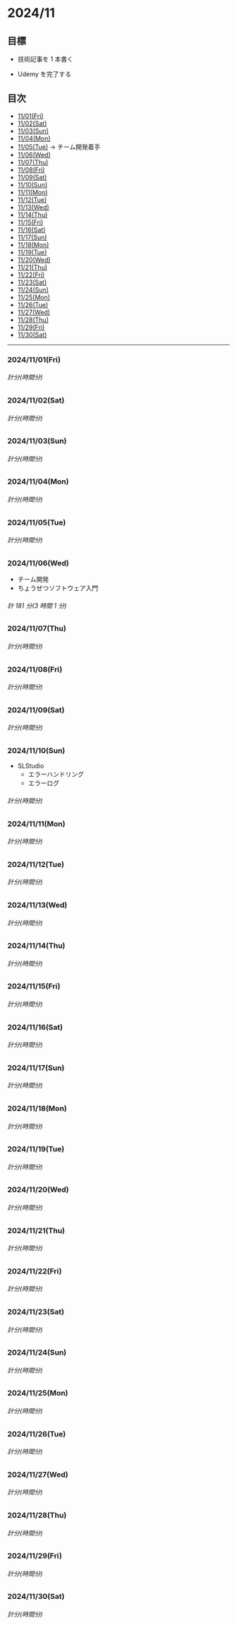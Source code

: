 # 2024/11

## 目標

- 技術記事を 1 本書く

* Udemy を完了する

## 目次

- [11/01(Fri)](#20241101fri)
- [11/02(Sat)](#20241102sat)
- [11/03(Sun)](#20241103sun)
- [11/04(Mon)](#20241104mon)
- [11/05(Tue)](#20241105tue) -> チーム開発着手
- [11/06(Wed)](#20241106wed)
- [11/07(Thu)](#20241107thu)
- [11/08(Fri)](#20241108fri)
- [11/09(Sat)](#20241109sat)
- [11/10(Sun)](#20241110sun)
- [11/11(Mon)](#20241111mon)
- [11/12(Tue)](#20241112tue)
- [11/13(Wed)](#20241113wed)
- [11/14(Thu)](#20241114thu)
- [11/15(Fri)](#20241115fri)
- [11/16(Sat)](#20241116sat)
- [11/17(Sun)](#20241117sun)
- [11/18(Mon)](#20241118mon)
- [11/19(Tue)](#20241119tue)
- [11/20(Wed)](#20241120wed)
- [11/21(Thu)](#20241121thu)
- [11/22(Fri)](#20241122fri)
- [11/23(Sat)](#20241123sat)
- [11/24(Sun)](#20241124sun)
- [11/25(Mon)](#20241125mon)
- [11/26(Tue)](#20241126tue)
- [11/27(Wed)](#20241127wed)
- [11/28(Thu)](#20241128thu)
- [11/29(Fri)](#20241129fri)
- [11/30(Sat)](#20241130sat)

---

### 2024/11/01(Fri)

###### 計分(時間分)

### 2024/11/02(Sat)

###### 計分(時間分)

### 2024/11/03(Sun)

###### 計分(時間分)

### 2024/11/04(Mon)

###### 計分(時間分)

### 2024/11/05(Tue)

###### 計分(時間分)

### 2024/11/06(Wed)

- チーム開発
- ちょうぜつソフトウェア入門

###### 計 181 分(3 時間 1 分)

### 2024/11/07(Thu)

###### 計分(時間分)

### 2024/11/08(Fri)

###### 計分(時間分)

### 2024/11/09(Sat)

###### 計分(時間分)

### 2024/11/10(Sun)

- SLStudio
  - エラーハンドリング
  - エラーログ

###### 計分(時間分)

### 2024/11/11(Mon)

###### 計分(時間分)

### 2024/11/12(Tue)

###### 計分(時間分)

### 2024/11/13(Wed)

###### 計分(時間分)

### 2024/11/14(Thu)

###### 計分(時間分)

### 2024/11/15(Fri)

###### 計分(時間分)

### 2024/11/16(Sat)

###### 計分(時間分)

### 2024/11/17(Sun)

###### 計分(時間分)

### 2024/11/18(Mon)

###### 計分(時間分)

### 2024/11/19(Tue)

###### 計分(時間分)

### 2024/11/20(Wed)

###### 計分(時間分)

### 2024/11/21(Thu)

###### 計分(時間分)

### 2024/11/22(Fri)

###### 計分(時間分)

### 2024/11/23(Sat)

###### 計分(時間分)

### 2024/11/24(Sun)

###### 計分(時間分)

### 2024/11/25(Mon)

###### 計分(時間分)

### 2024/11/26(Tue)

###### 計分(時間分)

### 2024/11/27(Wed)

###### 計分(時間分)

### 2024/11/28(Thu)

###### 計分(時間分)

### 2024/11/29(Fri)

###### 計分(時間分)

### 2024/11/30(Sat)

###### 計分(時間分)
